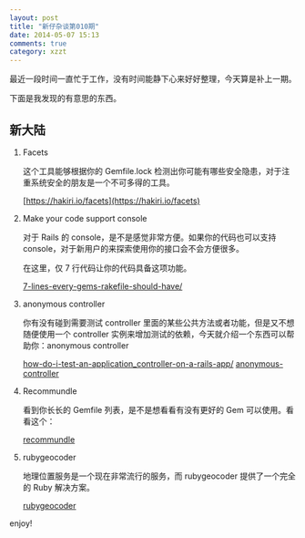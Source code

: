 ```yaml
---
layout: post
title: "新仔杂谈第010期"
date: 2014-05-07 15:13
comments: true
category: xzzt
---
```


最近一段时间一直忙于工作，没有时间能静下心来好好整理，今天算是补上一期。

下面是我发现的有意思的东西。

<!--more-->

## 新大陆

1. Facets

   这个工具能够根据你的 Gemfile.lock 检测出你可能有哪些安全隐患，对于注重系统安全的朋友是一个不可多得的工具。

   [https://hakiri.io/facets](https://hakiri.io/facets)

2. Make your code support console

   对于 Rails 的 console，是不是感觉非常方便。如果你的代码也可以支持 console，对于新用户的来探索使用你的接口会不会方便很多。

   在这里，仅 7 行代码让你的代码具备这项功能。

   [7-lines-every-gems-rakefile-should-have/](http://erniemiller.org/2014/02/05/7-lines-every-gems-rakefile-should-have/)

3. anonymous controller

   你有没有碰到需要测试 controller 里面的某些公共方法或者功能，但是又不想随便使用一个 controller 实例来增加测试的依赖，今天就介绍一个东西可以帮助你：anonymous controller

   [how-do-i-test-an-application_controller-on-a-rails-app/](http://erniemiller.org/2014/02/05/7-lines-every-gems-rakefile-should-have/)
   [anonymous-controller](https://www.relishapp.com/rspec/rspec-rails/docs/controller-specs/anonymous-controller)

4. Recommundle

   看到你长长的 Gemfile 列表，是不是想看看有没有更好的 Gem 可以使用。看看这个：

   [recommundle](http://recommundle.com/)

5. rubygeocoder

   地理位置服务是一个现在非常流行的服务，而 rubygeocoder 提供了一个完全的 Ruby 解决方案。

   [rubygeocoder](http://www.rubygeocoder.com/)


enjoy!
